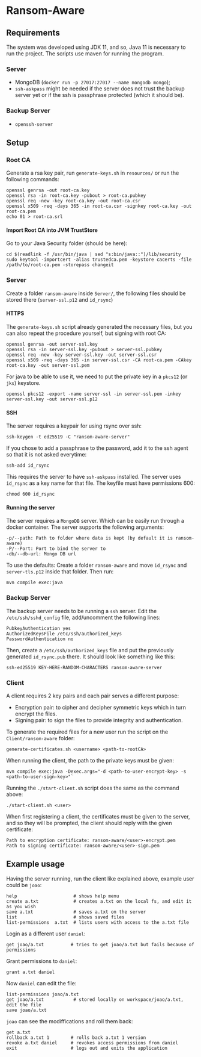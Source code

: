# Ransom-Aware

## Requirements

The system was developed using JDK 11, and so, Java 11 is necessary to run the project. The scripts use maven for running the program.

### Server
* MongoDB (`docker run -p 27017:27017 --name mongodb mongo`);
* `ssh-askpass` might be needed if the server does not trust the backup server yet or if the ssh is passphrase protected (which it should be).

### Backup Server
* `openssh-server`

## Setup

### Root CA
Generate a rsa key pair, run `generate-keys.sh` in `resources/` or run the following commands:

```shell script
openssl genrsa -out root-ca.key
openssl rsa -in root-ca.key -pubout > root-ca.pubkey
openssl req -new -key root-ca.key -out root-ca.csr
openssl x509 -req -days 365 -in root-ca.csr -signkey root-ca.key -out root-ca.pem
echo 01 > root-ca.srl
```

#### Import Root CA into JVM TrustStore
Go to your Java Security folder (should be here):

```shell script
cd $(readlink -f /usr/bin/java | sed "s:bin/java::")/lib/security
sudo keytool -importcert -alias trustedca.pem -keystore cacerts -file /path/to/root-ca.pem -storepass changeit
```

### Server

Create a folder `ransom-aware` inside `Server/`, the following files should be stored there (`server-ssl.p12` and `id_rsync`)

#### HTTPS

The `generate-keys.sh` script already generated the necessary files, but you can also repeat the procedure yourself, but signing with root CA:

```shell script
openssl genrsa -out server-ssl.key
openssl rsa -in server-ssl.key -pubout > server-ssl.pubkey
openssl req -new -key server-ssl.key -out server-ssl.csr
openssl x509 -req -days 365 -in server-ssl.csr -CA root-ca.pem -CAkey root-ca.key -out server-ssl.pem
```

For java to be able to use it, we need to put the private key in a `pkcs12` (or `jks`) keystore.
```shell script
openssl pkcs12 -export -name server-ssl -in server-ssl.pem -inkey server-ssl.key -out server-ssl.p12
```

#### SSH
The server requires a keypair for using rsync over ssh:
```shell script
ssh-keygen -t ed25519 -C "ransom-aware-server"
```

If you chose to add a passphrase to the password, add it to the ssh agent so that it is not asked everytime:

```shell script
ssh-add id_rsync
```

This requires the server to have `ssh-askpass` installed.
The server uses `id_rsync` as a key name for that file.
The keyfile must have permissions 600:
```shell script
chmod 600 id_rsync
```

#### Running the server
The server requires a `MongoDB` server. Which can be easily run through a docker container.
The server supports the following arguments:
```
-p/--path: Path to folder where data is kept (by default it is ransom-aware)
-P/--Port: Port to bind the server to
-db/--db-url: Mongo DB url
```

To use the defaults:
Create a folder `ransom-aware` and move `id_rsync` and `server-tls.p12` inside that folder. Then run:
```shell script
mvn compile exec:java
```

### Backup Server

The backup server needs to be running a `ssh` server.
Edit the `/etc/ssh/sshd_config` file, add/uncomment the following lines:
```
PubkeyAuthentication yes
AuthorizedKeysFile /etc/ssh/authorized_keys
PasswordAuthentication no
```
Then, create a `/etc/ssh/authorized_keys` file and put the previously
generated `id_rsync.pub` there. It should look like
something like this:

```
ssh-ed25519 KEY-HERE-RANDOM-CHARACTERS ransom-aware-server
```

### Client

A client requires 2 key pairs and each pair serves a different purpose:
- Encryption pair: to cipher and decipher symmetric keys which in turn encrypt the files.
- Signing pair: to sign the files to provide integrity and authentication.

To generate the required files for a new user run the script on the `Client/ransom-aware` folder:
```shell script
generate-certificates.sh <username> <path-to-rootCA>
```

When running the client, the path to the private keys must be given:
```shell script
mvn compile exec:java -Dexec.args="-d <path-to-user-encrypt-key> -s <path-to-user-sign-key>"`
```

Running the `./start-client.sh` script does the same as the command above:

```shell script
./start-client.sh <user>
```

When first registering a client, the certificates must be given to the server, and so they will be prompted,
the client should reply with the given certificate:
```
Path to encryption certificate: ransom-aware/<user>-encrypt.pem
Path to signing certificate: ransom-aware/<user>-sign.pem
```
## Example usage

Having the server running, run the client like explained above, example user could be `joao`:

```
help                     # shows help menu
create a.txt             # creates a.txt on the local fs, and edit it as you wish
save a.txt               # saves a.txt on the server
list                     # shows saved files
list-permissions  a.txt  # lists users with access to the a.txt file
```

Login as a different user `daniel`:
```
get joao/a.txt          # tries to get joao/a.txt but fails because of permissions
```

Grant permissions to `daniel`:
```
grant a.txt daniel
```

Now `daniel` can edit the file:
```
list-permissions joao/a.txt
get joao/a.txt           # stored locally on workspace/joao/a.txt, edit the file
save joao/a.txt
```

`joao` can see the modiffications and roll them back:
```
get a.txt
rollback a.txt 1        # rolls back a.txt 1 version
revoke a.txt daniel     # revokes access permissions from daniel
exit                    # logs out and exits the application
```
